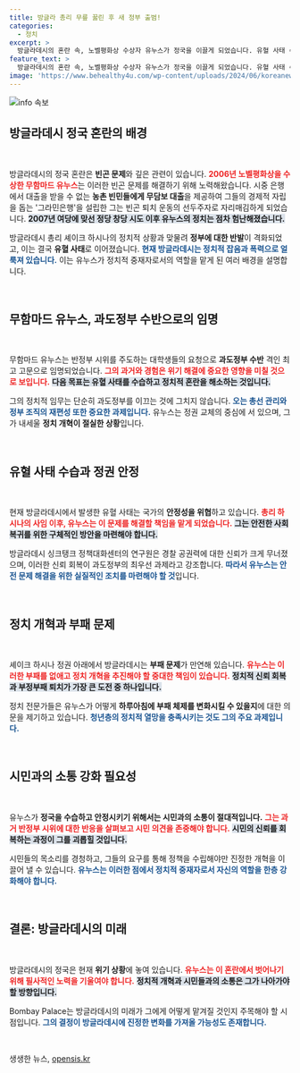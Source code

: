 ```yaml
---
title: 방글라 총리 무릎 꿇린 후 새 정부 출범!
categories:
  - 정치
excerpt: >
  방글라데시의 혼란 속, 노벨평화상 수상자 유누스가 정국을 이끌게 되었습니다. 유혈 사태 수습과 총선 관리, 정치 개혁이라는 중대한 임무가 그에게 주어졌습니다. 과연 유누스는 이 어려운 상황을 극복하고 새로운 길을 열어갈 수 있을까요? 클릭하여 상세 소식 확인하세요!
feature_text: >
  방글라데시의 혼란 속, 노벨평화상 수상자 유누스가 정국을 이끌게 되었습니다. 유혈 사태 수습과 총선 관리, 정치 개혁이라는 중대한 임무가 그에게 주어졌습니다. 과연 유누스는 이 어려운 상황을 극복하고 새로운 길을 열어갈 수 있을까요? 클릭하여 상세 소식 확인하세요!
image: 'https://www.behealthy4u.com/wp-content/uploads/2024/06/koreanews.jpg'
---
```


<p><img src="https://www.behealthy4u.com/wp-content/uploads/2024/06/koreanews.jpg" alt="info 속보" /></p>

<h2 data-ke-size="size26">방글라데시 정국 혼란의 배경</h2>

<p data-ke-size="size16">&nbsp;</p>

<p>방글라데시의 정국 혼란은 <strong>빈곤 문제</strong>와 깊은 관련이 있습니다. <b><span style="color: #ee2323;">2006년 노벨평화상을 수상한 무함마드 유누스</span></b>는 이러한 빈곤 문제를 해결하기 위해 노력해왔습니다. 시중 은행에서 대출을 받을 수 없는 <strong>농촌 빈민들에게 무담보 대출</strong>을 제공하여 그들의 경제적 자립을 돕는 '그라민은행'을 설립한 그는 빈곤 퇴치 운동의 선두주자로 자리매김하게 되었습니다. <b><span style="background-color: #21538527;">2007년 여당에 맞선 정당 창당 시도 이후 유누스의 정치는 점차 험난해졌습니다.</span></b></p>

<p>방글라데시 총리 셰이크 하시나의 정치적 상황과 맞물려 <strong>정부에 대한 반발</strong>이 격화되었고, 이는 결국 <strong>유혈 사태</strong>로 이어졌습니다. <b><span style="color: #1a5490;">현재 방글라데시는 정치적 잡음과 폭력으로 얼룩져 있습니다.</span></b> 이는 유누스가 정치적 중재자로서의 역할을 맡게 된 여러 배경을 설명합니다. </p>

<p data-ke-size="size16">&nbsp;</p>

<h2 data-ke-size="size26">무함마드 유누스, 과도정부 수반으로의 임명</h2>

<p data-ke-size="size16">&nbsp;</p>

<p>무함마드 유누스는 반정부 시위를 주도하는 대학생들의 요청으로 <strong>과도정부 수반</strong> 격인 최고 고문으로 임명되었습니다. <b><span style="color: #ee2323;">그의 과거와 경험은 위기 해결에 중요한 영향을 미칠 것으로 보입니다.</span></b> <b><span style="background-color: #21538527;">다음 목표는 유혈 사태를 수습하고 정치적 혼란을 해소하는 것입니다.</span></b> </p>

<p>그의 정치적 임무는 단순히 과도정부를 이끄는 것에 그치지 않습니다. <b><span style="color: #1a5490;">오는 총선 관리와 정부 조직의 재편성 또한 중요한 과제입니다.</span></b> 유누스는 정권 교체의 중심에 서 있으며, 그가 내세울 <strong>정치 개혁이 절실한 상황</strong>입니다.</p>

<p data-ke-size="size16">&nbsp;</p>

<h2 data-ke-size="size26">유혈 사태 수습과 정권 안정</h2>

<p data-ke-size="size16">&nbsp;</p>

<p>현재 방글라데시에서 발생한 유혈 사태는 국가의 <strong>안정성을 위협</strong>하고 있습니다. <b><span style="color: #ee2323;">총리 하시나의 사임 이후, 유누스는 이 문제를 해결할 책임을 맡게 되었습니다.</span></b> <b><span style="background-color: #21538527;">그는 안전한 사회 복귀를 위한 구체적인 방안을 마련해야 합니다.</span></b></p>

<p>방글라데시 싱크탱크 정책대화센터의 연구원은 경찰 공권력에 대한 신뢰가 크게 무너졌으며, 이러한 신뢰 회복이 과도정부의 최우선 과제라고 강조합니다. <b><span style="color: #1a5490;">따라서 유누스는 안전 문제 해결을 위한 실질적인 조치를 마련해야 할 것</span></b>입니다.</p>

<p data-ke-size="size16">&nbsp;</p>

<h2 data-ke-size="size26">정치 개혁과 부패 문제</h2>

<p data-ke-size="size16">&nbsp;</p>

<p>셰이크 하시나 정권 아래에서 방글라데시는 <strong>부패 문제</strong>가 만연해 있습니다. <b><span style="color: #ee2323;">유누스는 이러한 부패를 없애고 정치 개혁을 추진해야 할 중대한 책임이 있습니다.</span></b> <b><span style="background-color: #21538527;">정치적 신뢰 회복과 부정부패 퇴치가 가장 큰 도전 중 하나입니다.</span></b></p>

<p>정치 전문가들은 유누스가 어떻게 <strong>하루아침에 부패 체제를 변화시킬 수 있을지</strong>에 대한 의문을 제기하고 있습니다. <b><span style="color: #1a5490;">청년층의 정치적 열망을 충족시키는 것도 그의 주요 과제입니다.</span></b> </p>

<p data-ke-size="size16">&nbsp;</p>

<h2 data-ke-size="size26">시민과의 소통 강화 필요성</h2>

<p data-ke-size="size16">&nbsp;</p>

<p>유누스가 <strong>정국을 수습하고 안정시키기 위해서는 시민과의 소통이 절대적입니다.</strong> <b><span style="color: #ee2323;">그는 과거 반정부 시위에 대한 반응을 살펴보고 시민 의견을 존중해야 합니다.</span></b> <b><span style="background-color: #21538527;">시민의 신뢰를 회복하는 과정이 그를 괴롭힐 것입니다.</span></b></p>

<p>시민들의 목소리를 경청하고, 그들의 요구를 통해 정책을 수립해야만 진정한 개혁을 이끌어 낼 수 있습니다. <b><span style="color: #1a5490;">유누스는 이러한 점에서 정치적 중재자로서 자신의 역할을 한층 강화해야 합니다.</span></b> </p>

<p data-ke-size="size16">&nbsp;</p>

<h2 data-ke-size="size26">결론: 방글라데시의 미래</h2>

<p data-ke-size="size16">&nbsp;</p>

<p>방글라데시의 정국은 현재 <strong>위기 상황</strong>에 놓여 있습니다. <b><span style="color: #ee2323;">유누스는 이 혼란에서 벗어나기 위해 필사적인 노력을 기울여야 합니다.</span></b> <b><span style="background-color: #21538527;">정치적 개혁과 시민들과의 소통은 그가 나아가야 할 방향입니다.</span></b> </p>

<p>Bombay Palace는 방글라데시의 미래가 그에게 어떻게 맡겨질 것인지 주목해야 할 시점입니다. <b><span style="color: #1a5490;">그의 결정이 방글라데시에 진정한 변화를 가져올 가능성도 존재합니다.</span></b> </p>

<p data-ke-size="size16">&nbsp;</p>
생생한 뉴스, <a href="https://opensis.kr" rel="dofollow">opensis.kr</a>


